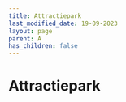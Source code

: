 ```yaml
---
title: Attractiepark
last_modified_date: 19-09-2023
layout: page
parent: A
has_children: false
---
```


Attractiepark
=============

